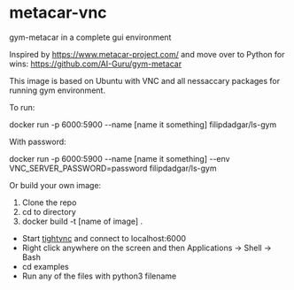 # metacar-vnc
gym-metacar in a complete gui environment

Inspired by https://www.metacar-project.com/ 
and move over to Python for wins: https://github.com/AI-Guru/gym-metacar

This image is based on Ubuntu with VNC and all nessaccary packages for running gym environment.

To run:

docker run -p 6000:5900 --name [name it something] filipdadgar/ls-gym

With password:

docker run -p 6000:5900 --name [name it something] --env VNC_SERVER_PASSWORD=password filipdadgar/ls-gym

Or build your own image:

1. Clone the repo
2. cd to directory
3. docker build -t [name of image] .


* Start [tightvnc](https://www.tightvnc.com) and connect to localhost:6000
* Right click anywhere on the screen and then Applications -> Shell -> Bash
* cd examples
* Run any of the files with python3 filename

